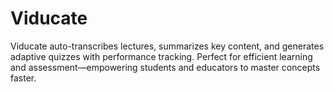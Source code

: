 # Viducate
Viducate auto-transcribes lectures, summarizes key content, and generates adaptive quizzes with performance tracking. Perfect for efficient learning and assessment—empowering students and educators to master concepts faster.
